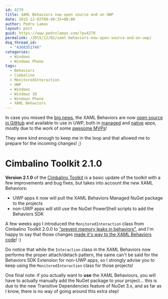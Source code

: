 ```yaml
---
id: 4279
title: XAML Behaviors now open source and on UWP
date: 2015-12-02T09:49:35+00:00
author: Pedro Lamas
layout: post
guid: https://www.pedrolamas.com/?p=4279
permalink: /2015/12/02/xaml-behaviors-now-open-source-and-on-uwp/
dsq_thread_id:
  - "4368351746"
categories:
  - Windows
  - Windows Phone
tags:
  - Behaviors
  - Cimbalino
  - MonitoredInteraction
  - UWP
  - Windows
  - Windows 10
  - Windows Phone
  - XAML Behaviors
---
```

In case you missed the [big news](https://blogs.windows.com/buildingapps/2015/11/30/xaml-behaviors-open-source-and-on-uwp/), the XAML Behaviors are now [open source in GitHub](https://github.com/Microsoft/XamlBehaviors/) and available to use in UWP, both in [managed](https://www.nuget.org/packages/Microsoft.Xaml.Behaviors.Uwp.Managed/) and [native](https://www.nuget.org/packages/Microsoft.Xaml.Behaviors.Uwp.Native/) apps, mostly due to the work of some [awesome MVPs](https://github.com/Microsoft/XamlBehaviors/wiki/About-the-Team#our-team-of-mvp-leaders-includes)!

They were kind enough to keep me in the loop and that allowed me to prepare for the incoming changes! ;)

# Cimbalino Toolkit 2.1.0

**Version 2.1.0** of the [Cimbalino Toolkit](http://cimbalino.org/) is a basic update of the toolkit with a few improvements and bug fixes, but takes into account the new XAML Behaviors:

 - UWP apps it now will pull the XAML Behaviors Managed NuGet package to the projects
 - non-UWP apps will still use the NuGet PowerShell scripts to add the Behaviors SDK

A few weeks ago I introduced the `MonitoredInteraction` class from Cimbalino Toolkit 2.0.0 to ["prevent memory leaks in behaviors"](https://www.pedrolamas.com/2015/10/23/how-to-prevent-memory-leaks-in-behaviors/), and I'm happy to say that those changes [made it's way to the XAML Behaviors code](https://github.com/Microsoft/XamlBehaviors/commit/c23f4a4156318042eaf651faea8f2fafd9467d59)! :)

Do notice that while the `Interaction` class in the XAML Behaviors now performs the proper attach/detach pattern, the same can't be said for the Behaviors SDK Extension for non-UWP apps, so I strongly advise you to keep using the `MonitoredInteraction` class for those projects!

One final note: if you actually want to **use** the XAML Behaviours, you will have to actually manually add the NuGet package to your project... this is due to the new Transitive Dependencies feature of NuGet 3.x, and as far as I know, there is no way of going around this extra step!
